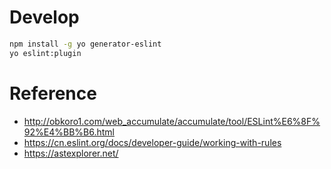 # Develop

```bash
npm install -g yo generator-eslint
yo eslint:plugin
```

# Reference

-   http://obkoro1.com/web_accumulate/accumulate/tool/ESLint%E6%8F%92%E4%BB%B6.html
-   https://cn.eslint.org/docs/developer-guide/working-with-rules
-   https://astexplorer.net/
